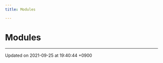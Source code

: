 ```yaml
---
title: Modules

---
```


# Modules







-------------------------------

Updated on 2021-09-25 at 19:40:44 +0900
